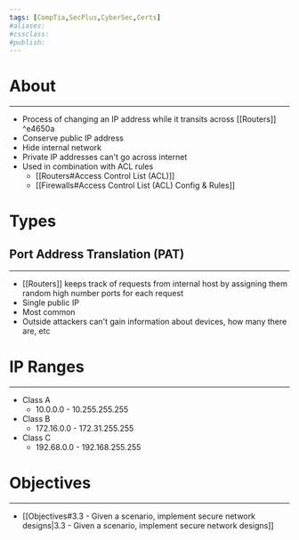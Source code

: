 ```yaml
---
tags: [CompTia,SecPlus,CyberSec,Certs]
#aliases:
#cssclass:
#publish:
---
```


# About
---
- Process of changing an IP address while it transits across [[Routers]] ^e4650a
- Conserve public IP address
- Hide internal network
- Private IP addresses can't go across internet
- Used in combination with ACL rules
	- [[Routers#Access Control List (ACL)]]
	- [[Firewalls#Access Control List (ACL) Config & Rules]]

# Types

## Port Address Translation (PAT)
---
- [[Routers]] keeps track of requests from internal host by assigning them random high number ports for each request
- Single public IP
- Most common
- Outside attackers can't gain information about devices, how many there are, etc

# IP Ranges
---
- Class A
	- 10.0.0.0 - 10.255.255.255
- Class B
	- 172.16.0.0 - 172.31.255.255
- Class C
	-  192.68.0.0 - 192.168.255.255

# Objectives
---
- [[Objectives#3.3 - Given a scenario, implement secure network designs|3.3 - Given a scenario, implement secure network designs]]